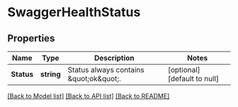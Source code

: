 # SwaggerHealthStatus

## Properties
Name | Type | Description | Notes
------------ | ------------- | ------------- | -------------
**Status** | **string** | Status always contains \&quot;ok\&quot;. | [optional] [default to null]

[[Back to Model list]](../README.md#documentation-for-models) [[Back to API list]](../README.md#documentation-for-api-endpoints) [[Back to README]](../README.md)


